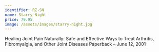 ```yaml
---
identifier: RZ-SN
name: Starry Night
price: 79.95
image: /assets/images/starry-night.jpg
---
```

Healing Joint Pain Naturally: Safe and Effective Ways to Treat Arthritis, Fibromyalgia, and Other Joint Diseases Paperback – June 12, 2001
